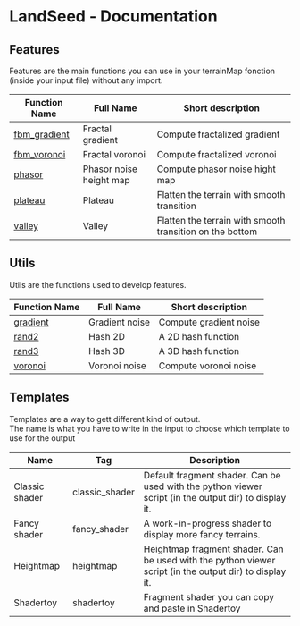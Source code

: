 # LandSeed - Documentation

## Features

Features are the main functions you can use in your terrainMap fonction (inside your input file) without any import.

| Function Name | Full Name | Short description |
|-|-|-|
| [fbm_gradient](features/fbm_gradient.md) | Fractal gradient | Compute fractalized gradient |
| [fbm_voronoi](features/fbm_voronoi.md) | Fractal voronoi | Compute fractalized voronoi |
| [phasor](features/phasor.md) | Phasor noise height map | Compute phasor noise hight map |
| [plateau](features/plateau.md) | Plateau | Flatten the terrain with smooth transition |
| [valley](features/valley.md) | Valley | Flatten the terrain with smooth transition on the bottom |


## Utils

Utils are the functions used to develop features.

| Function Name | Full Name | Short description |
|-|-|-|
| [gradient](utils/gradient.md) | Gradient noise | Compute gradient noise |
| [rand2](utils/rand2.md) | Hash 2D | A 2D hash function |
| [rand3](utils/rand3.md) | Hash 3D | A 3D hash function |
| [voronoi](utils/voronoi.md) | Voronoi noise | Compute voronoi noise |


## Templates

Templates are a way to gett different kind of output.  
The name is what you have to write in the input to choose which template to use for the output

| Name | Tag | Description |
|-|-|-|
| Classic shader | classic_shader |  Default fragment shader. Can be used with the python viewer script (in the output dir) to display it. |
| Fancy shader | fancy_shader |  A work-in-progress shader to display more fancy terrains. |
| Heightmap | heightmap |  Heightmap fragment shader. Can be used with the python viewer script (in the output dir) to display it. |
| Shadertoy | shadertoy |  Fragment shader you can copy and paste in Shadertoy |
